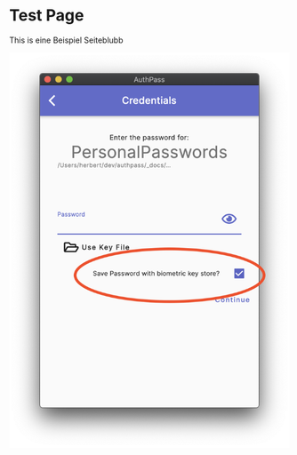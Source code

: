 # Test Page

This is eine Beispiel Seiteblubb

![Lorem ipsum](.gitbook/assets/screenshot-2020-09-13-at-14.22.19.png)

